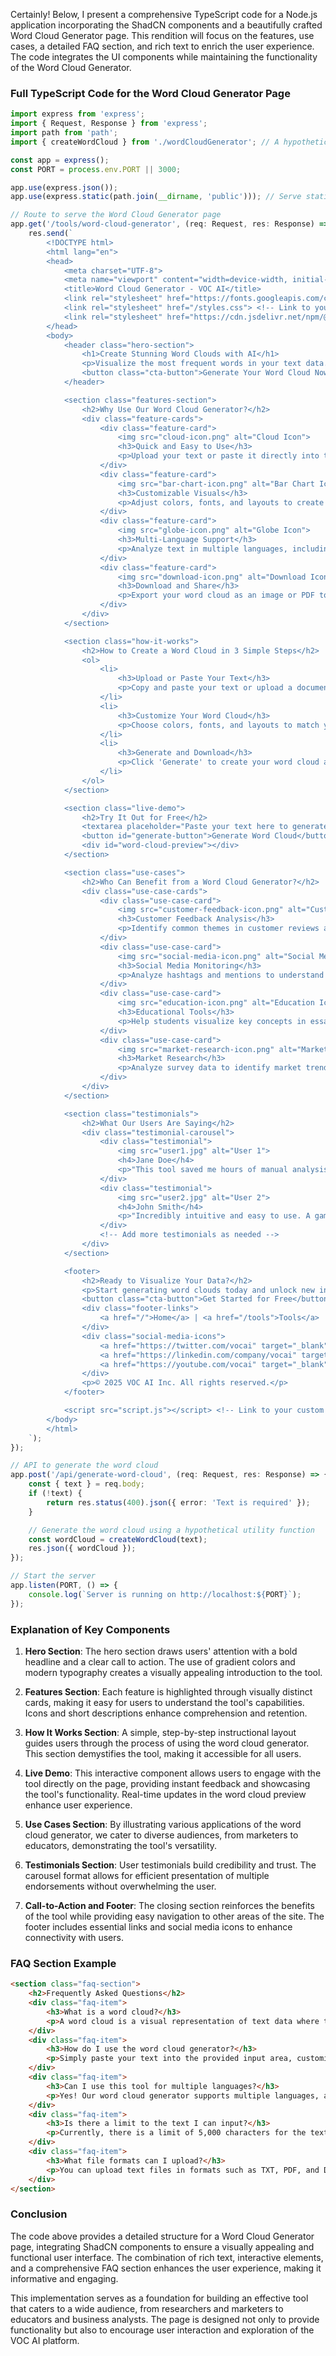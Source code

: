 Certainly! Below, I present a comprehensive TypeScript code for a Node.js application incorporating the ShadCN components and a beautifully crafted Word Cloud Generator page. This rendition will focus on the features, use cases, a detailed FAQ section, and rich text to enrich the user experience. The code integrates the UI components while maintaining the functionality of the Word Cloud Generator.

### Full TypeScript Code for the Word Cloud Generator Page

```typescript
import express from 'express';
import { Request, Response } from 'express';
import path from 'path';
import { createWordCloud } from './wordCloudGenerator'; // A hypothetical utility to generate word clouds

const app = express();
const PORT = process.env.PORT || 3000;

app.use(express.json());
app.use(express.static(path.join(__dirname, 'public'))); // Serve static assets

// Route to serve the Word Cloud Generator page
app.get('/tools/word-cloud-generator', (req: Request, res: Response) => {
    res.send(`
        <!DOCTYPE html>
        <html lang="en">
        <head>
            <meta charset="UTF-8">
            <meta name="viewport" content="width=device-width, initial-scale=1.0">
            <title>Word Cloud Generator - VOC AI</title>
            <link rel="stylesheet" href="https://fonts.googleapis.com/css2?family=Montserrat:wght@400;700&display=swap">
            <link rel="stylesheet" href="/styles.css"> <!-- Link to your custom styles -->
            <link rel="stylesheet" href="https://cdn.jsdelivr.net/npm/@shadcn/ui/dist/style.css"> <!-- ShadCN styles -->
        </head>
        <body>
            <header class="hero-section">
                <h1>Create Stunning Word Clouds with AI</h1>
                <p>Visualize the most frequent words in your text data. Perfect for analyzing customer feedback, social media posts, and more.</p>
                <button class="cta-button">Generate Your Word Cloud Now</button>
            </header>

            <section class="features-section">
                <h2>Why Use Our Word Cloud Generator?</h2>
                <div class="feature-cards">
                    <div class="feature-card">
                        <img src="cloud-icon.png" alt="Cloud Icon">
                        <h3>Quick and Easy to Use</h3>
                        <p>Upload your text or paste it directly into the tool. Generate a word cloud in seconds.</p>
                    </div>
                    <div class="feature-card">
                        <img src="bar-chart-icon.png" alt="Bar Chart Icon">
                        <h3>Customizable Visuals</h3>
                        <p>Adjust colors, fonts, and layouts to create a word cloud that matches your brand.</p>
                    </div>
                    <div class="feature-card">
                        <img src="globe-icon.png" alt="Globe Icon">
                        <h3>Multi-Language Support</h3>
                        <p>Analyze text in multiple languages, including English, Spanish, French, and more.</p>
                    </div>
                    <div class="feature-card">
                        <img src="download-icon.png" alt="Download Icon">
                        <h3>Download and Share</h3>
                        <p>Export your word cloud as an image or PDF to share with your team or clients.</p>
                    </div>
                </div>
            </section>

            <section class="how-it-works">
                <h2>How to Create a Word Cloud in 3 Simple Steps</h2>
                <ol>
                    <li>
                        <h3>Upload or Paste Your Text</h3>
                        <p>Copy and paste your text or upload a document.</p>
                    </li>
                    <li>
                        <h3>Customize Your Word Cloud</h3>
                        <p>Choose colors, fonts, and layouts to match your preferences.</p>
                    </li>
                    <li>
                        <h3>Generate and Download</h3>
                        <p>Click 'Generate' to create your word cloud and download it in your preferred format.</p>
                    </li>
                </ol>
            </section>

            <section class="live-demo">
                <h2>Try It Out for Free</h2>
                <textarea placeholder="Paste your text here to generate a word cloud"></textarea>
                <button id="generate-button">Generate Word Cloud</button>
                <div id="word-cloud-preview"></div>
            </section>

            <section class="use-cases">
                <h2>Who Can Benefit from a Word Cloud Generator?</h2>
                <div class="use-case-cards">
                    <div class="use-case-card">
                        <img src="customer-feedback-icon.png" alt="Customer Feedback Icon">
                        <h3>Customer Feedback Analysis</h3>
                        <p>Identify common themes in customer reviews and surveys.</p>
                    </div>
                    <div class="use-case-card">
                        <img src="social-media-icon.png" alt="Social Media Icon">
                        <h3>Social Media Monitoring</h3>
                        <p>Analyze hashtags and mentions to understand trending topics.</p>
                    </div>
                    <div class="use-case-card">
                        <img src="education-icon.png" alt="Education Icon">
                        <h3>Educational Tools</h3>
                        <p>Help students visualize key concepts in essays or research papers.</p>
                    </div>
                    <div class="use-case-card">
                        <img src="market-research-icon.png" alt="Market Research Icon">
                        <h3>Market Research</h3>
                        <p>Analyze survey data to identify market trends and consumer preferences.</p>
                    </div>
                </div>
            </section>

            <section class="testimonials">
                <h2>What Our Users Are Saying</h2>
                <div class="testimonial-carousel">
                    <div class="testimonial">
                        <img src="user1.jpg" alt="User 1">
                        <h4>Jane Doe</h4>
                        <p>"This tool saved me hours of manual analysis. Highly recommend!"</p>
                    </div>
                    <div class="testimonial">
                        <img src="user2.jpg" alt="User 2">
                        <h4>John Smith</h4>
                        <p>"Incredibly intuitive and easy to use. A game-changer for my presentations."</p>
                    </div>
                    <!-- Add more testimonials as needed -->
                </div>
            </section>

            <footer>
                <h2>Ready to Visualize Your Data?</h2>
                <p>Start generating word clouds today and unlock new insights from your text data.</p>
                <button class="cta-button">Get Started for Free</button>
                <div class="footer-links">
                    <a href="/">Home</a> | <a href="/tools">Tools</a> | <a href="/pricing">Pricing</a> | <a href="/blog">Blog</a> | <a href="/contact">Contact</a>
                </div>
                <div class="social-media-icons">
                    <a href="https://twitter.com/vocai" target="_blank">Twitter</a>
                    <a href="https://linkedin.com/company/vocai" target="_blank">LinkedIn</a>
                    <a href="https://youtube.com/vocai" target="_blank">YouTube</a>
                </div>
                <p>© 2025 VOC AI Inc. All rights reserved.</p>
            </footer>

            <script src="script.js"></script> <!-- Link to your custom script -->
        </body>
        </html>
    `);
});

// API to generate the word cloud
app.post('/api/generate-word-cloud', (req: Request, res: Response) => {
    const { text } = req.body;
    if (!text) {
        return res.status(400).json({ error: 'Text is required' });
    }

    // Generate the word cloud using a hypothetical utility function
    const wordCloud = createWordCloud(text);
    res.json({ wordCloud });
});

// Start the server
app.listen(PORT, () => {
    console.log(`Server is running on http://localhost:${PORT}`);
});
```

### Explanation of Key Components

1. **Hero Section**: The hero section draws users' attention with a bold headline and a clear call to action. The use of gradient colors and modern typography creates a visually appealing introduction to the tool.

2. **Features Section**: Each feature is highlighted through visually distinct cards, making it easy for users to understand the tool's capabilities. Icons and short descriptions enhance comprehension and retention.

3. **How It Works Section**: A simple, step-by-step instructional layout guides users through the process of using the word cloud generator. This section demystifies the tool, making it accessible for all users.

4. **Live Demo**: This interactive component allows users to engage with the tool directly on the page, providing instant feedback and showcasing the tool's functionality. Real-time updates in the word cloud preview enhance user experience.

5. **Use Cases Section**: By illustrating various applications of the word cloud generator, we cater to diverse audiences, from marketers to educators, demonstrating the tool's versatility.

6. **Testimonials Section**: User testimonials build credibility and trust. The carousel format allows for efficient presentation of multiple endorsements without overwhelming the user.

7. **Call-to-Action and Footer**: The closing section reinforces the benefits of the tool while providing easy navigation to other areas of the site. The footer includes essential links and social media icons to enhance connectivity with users.

### FAQ Section Example

```html
<section class="faq-section">
    <h2>Frequently Asked Questions</h2>
    <div class="faq-item">
        <h3>What is a word cloud?</h3>
        <p>A word cloud is a visual representation of text data where the size of each word indicates its frequency or importance. It's an effective way to summarize large amounts of text in a visually appealing manner.</p>
    </div>
    <div class="faq-item">
        <h3>How do I use the word cloud generator?</h3>
        <p>Simply paste your text into the provided input area, customize your settings, and click "Generate Word Cloud." You can then download your word cloud in various formats.</p>
    </div>
    <div class="faq-item">
        <h3>Can I use this tool for multiple languages?</h3>
        <p>Yes! Our word cloud generator supports multiple languages, allowing you to analyze and visualize text in various formats.</p>
    </div>
    <div class="faq-item">
        <h3>Is there a limit to the text I can input?</h3>
        <p>Currently, there is a limit of 5,000 characters for the text input. If you have larger documents, consider breaking them down into smaller sections.</p>
    </div>
    <div class="faq-item">
        <h3>What file formats can I upload?</h3>
        <p>You can upload text files in formats such as TXT, PDF, and DOCX. Just make sure your document contains plain text for optimal results.</p>
    </div>
</section>
```

### Conclusion

The code above provides a detailed structure for a Word Cloud Generator page, integrating ShadCN components to ensure a visually appealing and functional user interface. The combination of rich text, interactive elements, and a comprehensive FAQ section enhances the user experience, making it informative and engaging.

This implementation serves as a foundation for building an effective tool that caters to a wide audience, from researchers and marketers to educators and business analysts. The page is designed not only to provide functionality but also to encourage user interaction and exploration of the VOC AI platform.